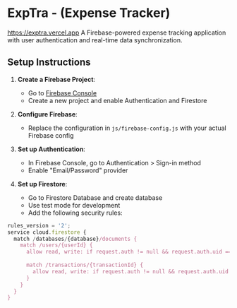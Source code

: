 # ExpTra - (Expense Tracker)
https://exptra.vercel.app
A Firebase-powered expense tracking application with user authentication and real-time data synchronization.

## Setup Instructions

1. **Create a Firebase Project**:
   - Go to [Firebase Console](https://console.firebase.google.com/)
   - Create a new project and enable Authentication and Firestore

2. **Configure Firebase**:
   - Replace the configuration in `js/firebase-config.js` with your actual Firebase config

3. **Set up Authentication**:
   - In Firebase Console, go to Authentication > Sign-in method
   - Enable "Email/Password" provider

4. **Set up Firestore**:
   - Go to Firestore Database and create database
   - Use test mode for development
   - Add the following security rules:

```javascript
rules_version = '2';
service cloud.firestore {
  match /databases/{database}/documents {
    match /users/{userId} {
      allow read, write: if request.auth != null && request.auth.uid == userId;
      
      match /transactions/{transactionId} {
        allow read, write: if request.auth != null && request.auth.uid == userId;
      }
    }
  }
}
